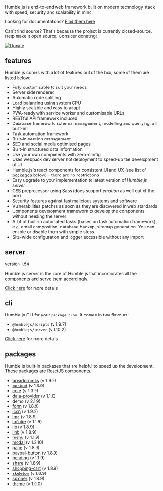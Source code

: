 Humble.js is end-to-end web framework built on modern technology stack with speed, security and scalability in mind.

Looking for documentations? [Find them here](/docs)

Can't find source? That's because the project is currently closed-source. Help make it open source. Consider donating!

[![Donate](https://ghdl.amrayn.com/donate.png?v2)](https://amrayn.com/donate)

## features

Humble.js comes with a lot of features out of the box, some of them are listed below:

* Fully customisable to suit your needs
* Server side rendered
* Automatic code splitting
* Load balancing using system CPU
* Highly scalable and easy to adapt
* PWA-ready with service worker and customisable URLs
* RESTful API framework included
* Database framework: schema management, modelling and querying, all built-in!
* Task automation framework
* Built-in session management
* SEO and social media optimised pages
* Built-in structured data information
* Use your own components with zero-config
* Uses webpack dev server hot deployment to speed-up the development of UI
* Humble.js's react components for consistent UI and UX (see list of [packages](/#packages) below) - there are no restrictions
* Easy upgrade to your implementation to latest version of _Humble.js server_
* CSS preprocessor using Sass (does support _emotion_ as well out of the box)
* Security features against fast malicious systems and software
* Vulnerabilities patches as soon as they are discovered in web standards
* Components development framework to develop the components without needing the server
* A lot of built-in automated tasks (based on task automation framework), e.g, email composition, database backup, sitemap generation. You can enable or disable them with simple steps.
* Site-wide configuration and logger accessible without any import

## server

version 1.54

Humble.js server is the core of Humble.js that incorporates all the components and serve them accordingly.

[Click here](/server) for more details

## cli

Humble.js CLI for your `package.json`. It comes in two flavours:

* `@humblejs/scripts` (v 1.9.7)
* `@humblejs/server` (v 1.10.2)

[Click here](/cli) for more details

## packages

Humble.js built-in packages that are helpful to speed up the development. These packages are ReactJS components.


 * [breadcrumbs](/pkg/breadcrumbs) (v 1.9.9)
 * [context](/pkg/context) (v 1.8.9)
 * [core](/pkg/core) (v 1.3.9)
 * [data-provider](/pkg/data-provider) (v 1.1.0)
 * [demo](/pkg/demo) (v 2.1.9)
 * [form](/pkg/form) (v 1.8.9)
 * [icon](/pkg/icon) (v 1.9.2)
 * [img](/pkg/img) (v 1.8.9)
 * [infinite](/pkg/infinite) (v 1.1.9)
 * [lib](/pkg/lib) (v 1.8.9)
 * [link](/pkg/link) (v 1.8.9)
 * [menu](/pkg/menu) (v 1.1.9)
 * [modal](/pkg/modal) (v 1.2.10)
 * [page](/pkg/page) (v 1.8.9)
 * [paypal-button](/pkg/paypal-button) (v 1.8.9)
 * [pending](/pkg/pending) (v 1.1.9)
 * [share](/pkg/share) (v 1.8.9)
 * [shopping-cart](/pkg/shopping-cart) (v 1.8.9)
 * [skeleton](/pkg/skeleton) (v 1.8.9)
 * [spinner](/pkg/spinner) (v 1.8.9)
 * [theme](/pkg/theme) (v 1.0.0)
